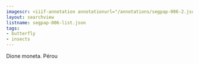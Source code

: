 ```yaml
---
imagescr: <iiif-annotation annotationurl="/annotations/segpap-006-2.json" styling="image_only:true"></iiif-annotation>
layout: searchview
listname: segpap-006-list.json
tags:
- butterfly
- insects
---
```

Dione moneta. Pérou
